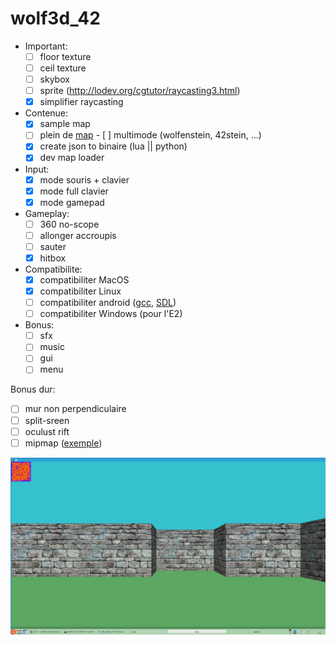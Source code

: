 # wolf3d_42

- Important:
  - [ ] floor texture
  - [ ] ceil texture
  - [ ] skybox
  - [ ] sprite (http://lodev.org/cgtutor/raycasting3.html)
  - [x] simplifier raycasting

- Contenue:
  - [x] sample map
  - [ ] plein de [map](http://www.playstationtrophies.org/forum/wolfenstein-3d/20241-level-key-locations-maps.html)   - [ ] multimode (wolfenstein, 42stein, ...)
  - [x] create json to binaire (lua || python)
  - [x] dev map loader

- Input:
  - [x] mode souris + clavier
  - [x] mode full clavier
  - [x] mode gamepad

- Gameplay:
  - [ ] 360 no-scope
  - [ ] allonger accroupis
  - [ ] sauter
  - [x] hitbox

- Compatibilite:
  - [x] compatibiliter MacOS
  - [x] compatibiliter Linux
  - [ ] compatibiliter android ([gcc](https://play.google.com/store/apps/details?id=com.n0n3m4.gcc4droid), [SDL](https://play.google.com/store/apps/details?id=com.n0n3m4.droidsdl))
  - [ ] compatibiliter Windows (pour l'E2)

- Bonus:
  - [ ] sfx
  - [ ] music
  - [ ] gui
  - [ ] menu

Bonus dur:
  - [ ] mur non perpendiculaire
  - [ ] split-sreen
  - [ ] oculust rift
  - [ ] mipmap ([exemple](http://www.fevrierdorian.com/blog/post/2009/12/24/Les-maps-mental-ray-(part-2.1)%3A-Le-debug))

![alt tag](img/screenshot.png)
